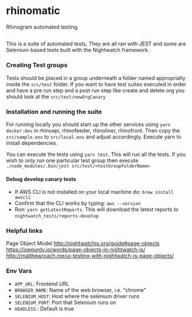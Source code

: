 # rhinomatic
Rhinogram automated testing.

##
  This is a suite of automated tests, They are all ran with JEST and some are Selenium-based tests built with the Nightwatch framework.

  ### Creating Test groups
  Tests should be placed in a group underneath a folder named appropriatly inside the `src/test` folder.
  If you want to have test suites executed in order and have a pre run step and a post run step like create and delete org you should look at the `src/test/newOrgCanary`

  ### Installation and running the suite
  For running locally you should start up the other services using `yarn docker:dev` in rhinoapi, rhinofeeder, rhinoliner, rhinofront.  Then copy the `src/sample.env` to `src/local.env` and adjust accordingly. Execute yarn to install dependencies.

  You can execute the tests using `yarn test`.  This will run all the tests.  If you wish to only run one particular test group then execute `./node_modules/.bin/jest src/test/<testGroupFolderName>`

  #### Debug develop canary tests
  - If AWS CLI is not installed on your local machine do: `brew install awscli`
  - Confirm that the CLI works by typing: `aws --version`
  - Run: `yarn getLatestReports`. This will download the latest reports to `nightwatch_tests/reports-develop`

  ### Helpful links

  Page Object Model
    http://nightwatchjs.org/guide#page-objects
    https://joepurdy.io/words/page-objects-in-nightwatch-js/
    http://matthewroach.me/ui-testing-with-nightwatch-js-page-objects/


  ### Env Vars
  * `APP_URL`: Frontend URL
  * `BROWSER_NAME`: Name of the web browser, i.e. "chrome"
  * `SELENIUM_HOST`: Host where the selenium driver runs
  * `SELENIUM_PORT`: Port that Selenium runs on
  * `HEADLESS` : Default is true
